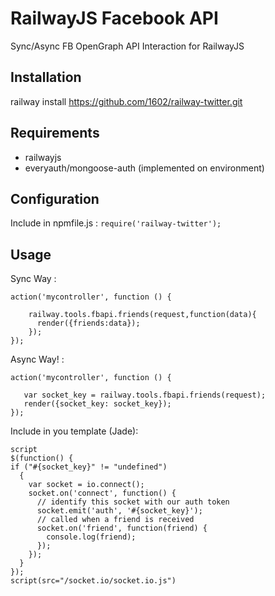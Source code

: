 RailwayJS Facebook API
======================
Sync/Async FB OpenGraph API Interaction for RailwayJS


Installation
------------
railway install https://github.com/1602/railway-twitter.git
    
Requirements
------------

* railwayjs
* everyauth/mongoose-auth (implemented on environment)
    
Configuration
-------------
Include in npmfile.js :
`require('railway-twitter');`

Usage
-----

Sync Way :
  ```
  action('mycontroller', function () {
      
      railway.tools.fbapi.friends(request,function(data){
        render({friends:data});
      });
  });
  ```

Async Way! :
  ```
  action('mycontroller', function () {
       
     var socket_key = railway.tools.fbapi.friends(request);
     render({socket_key: socket_key});
  });
  ```
  
  
  Include in you template (Jade):
  ```
  script
  $(function() {
  if ("#{socket_key}" != "undefined")
    {
      var socket = io.connect();
      socket.on('connect', function() {
        // identify this socket with our auth token
        socket.emit('auth', '#{socket_key}');
        // called when a friend is received
        socket.on('friend', function(friend) {
          console.log(friend);
        });
      });
    }
  });
  script(src="/socket.io/socket.io.js")
  ```
